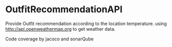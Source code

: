 # OutfitRecommendationAPI

Provide Outfit recommendation according to the location temperature. 
using http://api.openweathermap.org to get weather data.

Code coverage by jacoco and sonarQube
